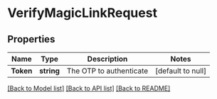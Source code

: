# VerifyMagicLinkRequest

## Properties
Name | Type | Description | Notes
------------ | ------------- | ------------- | -------------
**Token** | **string** | The OTP to authenticate | [default to null]

[[Back to Model list]](../README.md#documentation-for-models) [[Back to API list]](../README.md#documentation-for-api-endpoints) [[Back to README]](../README.md)

